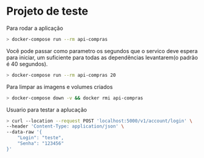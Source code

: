 # Projeto de teste

Para rodar a aplicação

```bash
> docker-compose run --rm api-compras

```

Você pode passar como parametro os segundos que o servico deve espera para iniciar, um suficiente para todas as dependências levantarem(o padrão é 40 segundos).

```bash
> docker-compose run --rm api-compras 20

```

Para limpar as imagens e volumes criados

```bash
> docker-compose down -v && docker rmi api-compras

```

Usuario para testar a aplucação

```bash
> curl --location --request POST 'localhost:5000/v1/account/login' \
--header 'Content-Type: application/json' \
--data-raw '{
    "Login": "teste",
    "Senha": "123456"
}'

```